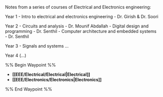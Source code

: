 Notes from a series of courses of Electrical and Electronics engineering:

Year 1
	- Intro to electrical and electronics engineering - Dr. Girish & Dr. Soori

Year 2
	- Circuits and analysis - Dr. Mounif Abdallah
	- Digital design and programming - Dr. Senthil
	- Computer architecture and embedded systems - Dr. Senthil

Year 3
	- Signals and systems ...

Year 4 (...)

%% Begin Waypoint %%
- **[[EEE/Electrical/Electrical|Electrical]]**
- **[[EEE/Electronics/Electronics|Electronics]]**

%% End Waypoint %%